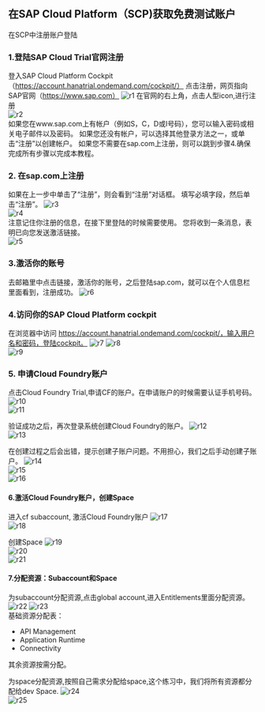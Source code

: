 ## 在SAP Cloud Platform（SCP)获取免费测试账户
在SCP中注册账户登陆
### 1.登陆SAP Cloud Trial官网注册 
登入SAP Cloud Platform Cockpit（https://account.hanatrial.ondemand.com/cockpit/） 点击注册，网页指向SAP官网（https://www.sap.com）
![r1](./img/r1.png)
在官网的右上角，点击人型icon,进行注册  
![r2](./img/r2.png)    
如果您在www.sap.com上有帐户（例如S，C，D或I号码），您可以输入密码或相关电子邮件以及密码。 如果您还没有帐户，可以选择其他登录方法之一，或单击“注册”以创建帐户。
如果您不需要在sap.com上注册，则可以跳到步骤4.确保完成所有步骤以完成本教程。

### 2. 在sap.com上注册
如果在上一步中单击了“注册”，则会看到“注册”对话框。 填写必填字段，然后单击“注册”。
![r3](./img/r3.png)    
![r4](./img/r4.png)    
注意记住你注册的信息，在接下里登陆的时候需要使用。
您将收到一条消息，表明已向您发送激活链接。  
![r5](./img/r5.png)    

### 3.激活你的账号
去邮箱里中点击链接，激活你的账号，之后登陆sap.com，就可以在个人信息栏里面看到，注册成功。
![r6](./img/r6.png)    


### 4.访问你的SAP Cloud Platform cockpit 
在浏览器中访问 https://account.hanatrial.ondemand.com/cockpit/，输入用户名和密码，登陆cockpit。
![r7](./img/r7.png)
![r8](./img/r8.png)   
![r9](./img/r9.png)    

### 5. 申请Cloud Foundry账户
点击Cloud Foundry Trial,申请CF的账户。在申请账户的时候需要认证手机号码。
![r10](./img/r10.png)    
![r11](./img/r11.png)    

验证成功之后，再次登录系统创建Cloud Foundry的账户。
![r12](./img/r12.png)    
![r13](./img/r13.png)

在创建过程之后会出错，提示创建子账户问题。不用担心，我们之后手动创建子账户。
![r14](./img/r14.png)    
![r15](./img/r15.png)    
![r16](./img/r16.png)    


#### 6.激活Cloud Foundry账户，创建Space
进入cf subaccount, 激活Cloud Foundry账户
![r17](./img/r17.png)    
![r18](./img/r18.png)  

创建Space
![r19](./img/r19.png)    
![r20](./img/r20.png)    
![r21](./img/r21.png)    


#### 7.分配资源：Subaccount和Space
为subaccount分配资源,点击global account,进入Entitlements里面分配资源。
![r22](./img/r22.png)
![r23](./img/r23.png)    
基础资源分配表：
- API Management
- Application Runtime  
- Connectivity  

其余资源按需分配。

为space分配资源,按照自己需求分配给space,这个练习中，我们将所有资源都分配给dev Space.
![r24](./img/r24.png)    
![r25](./img/r25.png)    
